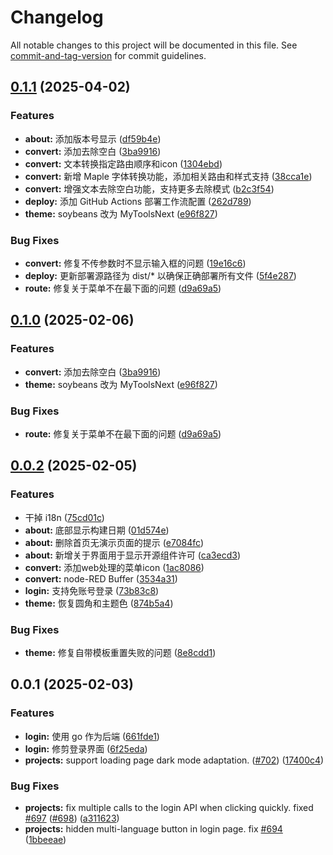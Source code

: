 # Changelog

All notable changes to this project will be documented in this file. See [commit-and-tag-version](https://github.com/absolute-version/commit-and-tag-version) for commit guidelines.

## [0.1.1](https://github.com/soybeanjs/soybean-admin/compare/v0.0.2...v0.1.1) (2025-04-02)


### Features

* **about:** 添加版本号显示 ([df59b4e](https://github.com/soybeanjs/soybean-admin/commit/df59b4e18081e41685ea8eac4be5b45d8fcaea9b))
* **convert:** 添加去除空白 ([3ba9916](https://github.com/soybeanjs/soybean-admin/commit/3ba99168768a84eed42c97b861630097e815aa3a))
* **convert:** 文本转换指定路由顺序和icon ([1304ebd](https://github.com/soybeanjs/soybean-admin/commit/1304ebdddf8f3a47e59e5ae6dbbf69bacc68eeba))
* **convert:** 新增 Maple 字体转换功能，添加相关路由和样式支持 ([38cca1e](https://github.com/soybeanjs/soybean-admin/commit/38cca1e8f65b2260b0d515bd17c8374e880ed4e1))
* **convert:** 增强文本去除空白功能，支持更多去除模式 ([b2c3f54](https://github.com/soybeanjs/soybean-admin/commit/b2c3f547d250c49e0fc38b6a614e8019f54da9b1))
* **deploy:** 添加 GitHub Actions 部署工作流配置 ([262d789](https://github.com/soybeanjs/soybean-admin/commit/262d789a4c2c44adee0b643c516400f7a88a7cd6))
* **theme:** soybeans 改为 MyToolsNext ([e96f827](https://github.com/soybeanjs/soybean-admin/commit/e96f8275f87034a62e85b5307eea9d5195cc2b28))


### Bug Fixes

* **convert:** 修复不传参数时不显示输入框的问题 ([19e16c6](https://github.com/soybeanjs/soybean-admin/commit/19e16c6a65b8e0588851ed6f326768bbc6e8a5cb))
* **deploy:** 更新部署源路径为 dist/* 以确保正确部署所有文件 ([5f4e287](https://github.com/soybeanjs/soybean-admin/commit/5f4e287bd24f979cdf7c225ddebf445e22a21092))
* **route:** 修复关于菜单不在最下面的问题 ([d9a69a5](https://github.com/soybeanjs/soybean-admin/commit/d9a69a5200bd603752b4b408be963b761ab9eb2a))

## [0.1.0](https://github.com/soybeanjs/soybean-admin/compare/v0.0.2...v0.1.0) (2025-02-06)


### Features

* **convert:** 添加去除空白 ([3ba9916](https://github.com/soybeanjs/soybean-admin/commit/3ba99168768a84eed42c97b861630097e815aa3a))
* **theme:** soybeans 改为 MyToolsNext ([e96f827](https://github.com/soybeanjs/soybean-admin/commit/e96f8275f87034a62e85b5307eea9d5195cc2b28))


### Bug Fixes

* **route:** 修复关于菜单不在最下面的问题 ([d9a69a5](https://github.com/soybeanjs/soybean-admin/commit/d9a69a5200bd603752b4b408be963b761ab9eb2a))

## [0.0.2](https://github.com/soybeanjs/soybean-admin/compare/v0.0.1...v0.0.2) (2025-02-05)


### Features

* 干掉 i18n ([75cd01c](https://github.com/soybeanjs/soybean-admin/commit/75cd01c7c3e698a40a0aee6daf3859d65b6b3823))
* **about:** 底部显示构建日期 ([01d574e](https://github.com/soybeanjs/soybean-admin/commit/01d574e0f9debb55f002341b0e332b7374a78021))
* **about:** 删除首页无演示页面的提示 ([e7084fc](https://github.com/soybeanjs/soybean-admin/commit/e7084fca07a913c5e0182620b32a77fe44719faf))
* **about:** 新增关于界面用于显示开源组件许可 ([ca3ecd3](https://github.com/soybeanjs/soybean-admin/commit/ca3ecd3b441a0b7d301a899ddc84937437611675))
* **convert:** 添加web处理的菜单icon ([1ac8086](https://github.com/soybeanjs/soybean-admin/commit/1ac8086b85caa0dc6f2de08ac58df65add6e7697))
* **convert:** node-RED Buffer ([3534a31](https://github.com/soybeanjs/soybean-admin/commit/3534a3157e2fb795dc89f64151940bf39a20f9c0))
* **login:** 支持免账号登录 ([73b83c8](https://github.com/soybeanjs/soybean-admin/commit/73b83c8117547cb8aa29783e23561cdb369bdc6b))
* **theme:** 恢复圆角和主题色 ([874b5a4](https://github.com/soybeanjs/soybean-admin/commit/874b5a403f023b367993b7aa950259f3291a8137))


### Bug Fixes

* **theme:** 修复自带模板重置失败的问题 ([8e8cdd1](https://github.com/soybeanjs/soybean-admin/commit/8e8cdd1b1e70362467df58b4892af9a0c3607c11))

## 0.0.1 (2025-02-03)


### Features

* **login:** 使用 go 作为后端 ([661fde1](https://github.com/soybeanjs/soybean-admin/commit/661fde10548970616c98b01217c280e65fe364e9))
* **login:** 修剪登录界面 ([6f25eda](https://github.com/soybeanjs/soybean-admin/commit/6f25eda6aee5a5bb29c6c9bf97a02a00bf2b7cfe))
* **projects:** support loading page dark mode adaptation. ([#702](https://github.com/soybeanjs/soybean-admin/issues/702)) ([17400c4](https://github.com/soybeanjs/soybean-admin/commit/17400c416fe87f000c97715d2dbdefbd8f6ef12e))


### Bug Fixes

* **projects:** fix multiple calls to the login API when clicking quickly. fixed [#697](https://github.com/soybeanjs/soybean-admin/issues/697) ([#698](https://github.com/soybeanjs/soybean-admin/issues/698)) ([a311623](https://github.com/soybeanjs/soybean-admin/commit/a3116230b4b27af60d26cf0ce4e718e3c76b722a))
* **projects:** hidden multi-language button in login page. fix [#694](https://github.com/soybeanjs/soybean-admin/issues/694) ([1bbeeae](https://github.com/soybeanjs/soybean-admin/commit/1bbeeaee4cc28ba402b6495cab0a188a2dac35fa))
